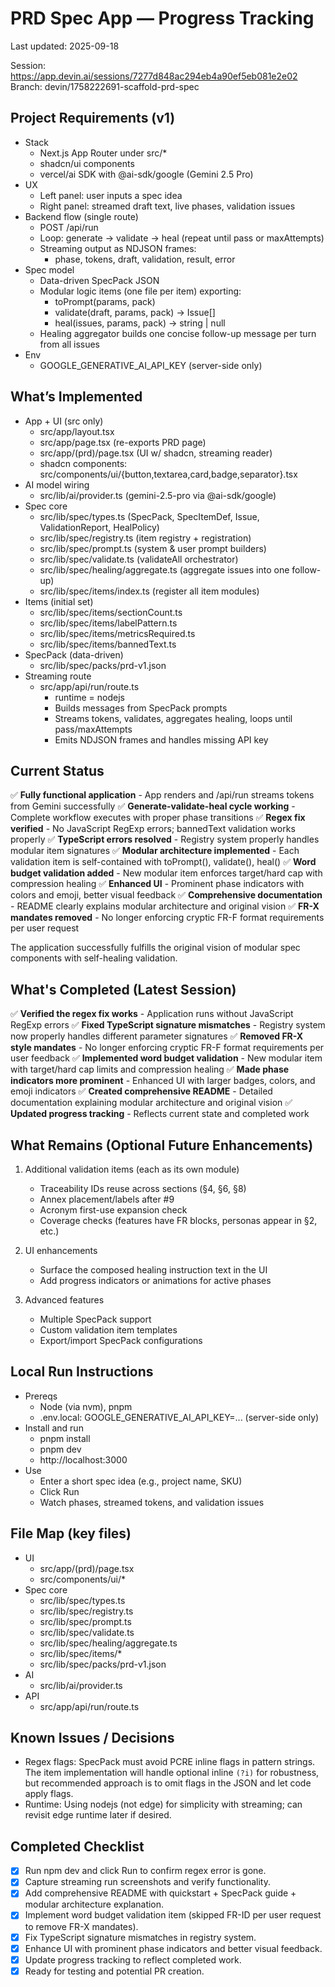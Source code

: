 # PRD Spec App — Progress Tracking

Last updated: 2025-09-18

Session: https://app.devin.ai/sessions/7277d848ac294eb4a90ef5eb081e2e02  
Branch: devin/1758222691-scaffold-prd-spec

## Project Requirements (v1)

- Stack
  - Next.js App Router under src/*
  - shadcn/ui components
  - vercel/ai SDK with @ai-sdk/google (Gemini 2.5 Pro)
- UX
  - Left panel: user inputs a spec idea
  - Right panel: streamed draft text, live phases, validation issues
- Backend flow (single route)
  - POST /api/run
  - Loop: generate → validate → heal (repeat until pass or maxAttempts)
  - Streaming output as NDJSON frames:
    - phase, tokens, draft, validation, result, error
- Spec model
  - Data-driven SpecPack JSON
  - Modular logic items (one file per item) exporting:
    - toPrompt(params, pack)
    - validate(draft, params, pack) → Issue[]
    - heal(issues, params, pack) → string | null
  - Healing aggregator builds one concise follow-up message per turn from all issues
- Env
  - GOOGLE_GENERATIVE_AI_API_KEY (server-side only)

## What’s Implemented

- App + UI (src only)
  - src/app/layout.tsx
  - src/app/page.tsx (re-exports PRD page)
  - src/app/(prd)/page.tsx (UI w/ shadcn, streaming reader)
  - shadcn components: src/components/ui/{button,textarea,card,badge,separator}.tsx
- AI model wiring
  - src/lib/ai/provider.ts (gemini-2.5-pro via @ai-sdk/google)
- Spec core
  - src/lib/spec/types.ts (SpecPack, SpecItemDef, Issue, ValidationReport, HealPolicy)
  - src/lib/spec/registry.ts (item registry + registration)
  - src/lib/spec/prompt.ts (system & user prompt builders)
  - src/lib/spec/validate.ts (validateAll orchestrator)
  - src/lib/spec/healing/aggregate.ts (aggregate issues into one follow-up)
  - src/lib/spec/items/index.ts (register all item modules)
- Items (initial set)
  - src/lib/spec/items/sectionCount.ts
  - src/lib/spec/items/labelPattern.ts
  - src/lib/spec/items/metricsRequired.ts
  - src/lib/spec/items/bannedText.ts
- SpecPack (data-driven)
  - src/lib/spec/packs/prd-v1.json
- Streaming route
  - src/app/api/run/route.ts
    - runtime = nodejs
    - Builds messages from SpecPack prompts
    - Streams tokens, validates, aggregates healing, loops until pass/maxAttempts
    - Emits NDJSON frames and handles missing API key

## Current Status

✅ **Fully functional application** - App renders and /api/run streams tokens from Gemini successfully
✅ **Generate-validate-heal cycle working** - Complete workflow executes with proper phase transitions
✅ **Regex fix verified** - No JavaScript RegExp errors; bannedText validation works properly
✅ **TypeScript errors resolved** - Registry system properly handles modular item signatures
✅ **Modular architecture implemented** - Each validation item is self-contained with toPrompt(), validate(), heal()
✅ **Word budget validation added** - New modular item enforces target/hard cap with compression healing
✅ **Enhanced UI** - Prominent phase indicators with colors and emoji, better visual feedback
✅ **Comprehensive documentation** - README clearly explains modular architecture and original vision
✅ **FR-X mandates removed** - No longer enforcing cryptic FR-F format requirements per user request

The application successfully fulfills the original vision of modular spec components with self-healing validation.

## What's Completed (Latest Session)

✅ **Verified the regex fix works** - Application runs without JavaScript RegExp errors
✅ **Fixed TypeScript signature mismatches** - Registry system now properly handles different parameter signatures
✅ **Removed FR-X style mandates** - No longer enforcing cryptic FR-F format requirements per user feedback
✅ **Implemented word budget validation** - New modular item with target/hard cap limits and compression healing
✅ **Made phase indicators more prominent** - Enhanced UI with larger badges, colors, and emoji indicators
✅ **Created comprehensive README** - Detailed documentation explaining modular architecture and original vision
✅ **Updated progress tracking** - Reflects current state and completed work

## What Remains (Optional Future Enhancements)

1) Additional validation items (each as its own module)
   - Traceability IDs reuse across sections (§4, §6, §8)
   - Annex placement/labels after #9  
   - Acronym first-use expansion check
   - Coverage checks (features have FR blocks, personas appear in §2, etc.)

2) UI enhancements
   - Surface the composed healing instruction text in the UI
   - Add progress indicators or animations for active phases

3) Advanced features
   - Multiple SpecPack support
   - Custom validation item templates
   - Export/import SpecPack configurations

## Local Run Instructions

- Prereqs
  - Node (via nvm), pnpm
  - .env.local: GOOGLE_GENERATIVE_AI_API_KEY=... (server-side only)
- Install and run
  - pnpm install
  - pnpm dev
  - http://localhost:3000
- Use
  - Enter a short spec idea (e.g., project name, SKU)
  - Click Run
  - Watch phases, streamed tokens, and validation issues

## File Map (key files)

- UI
  - src/app/(prd)/page.tsx
  - src/components/ui/*
- Spec core
  - src/lib/spec/types.ts
  - src/lib/spec/registry.ts
  - src/lib/spec/prompt.ts
  - src/lib/spec/validate.ts
  - src/lib/spec/healing/aggregate.ts
  - src/lib/spec/items/*
  - src/lib/spec/packs/prd-v1.json
- AI
  - src/lib/ai/provider.ts
- API
  - src/app/api/run/route.ts

## Known Issues / Decisions

- Regex flags: SpecPack must avoid PCRE inline flags in pattern strings. The item implementation will handle optional inline `(?i)` for robustness, but recommended approach is to omit flags in the JSON and let code apply flags.
- Runtime: Using nodejs (not edge) for simplicity with streaming; can revisit edge runtime later if desired.

## Completed Checklist

- [x] Run npm dev and click Run to confirm regex error is gone.
- [x] Capture streaming run screenshots and verify functionality.
- [x] Add comprehensive README with quickstart + SpecPack guide + modular architecture explanation.
- [x] Implement word budget validation item (skipped FR-ID per user request to remove FR-X mandates).
- [x] Fix TypeScript signature mismatches in registry system.
- [x] Enhance UI with prominent phase indicators and better visual feedback.
- [x] Update progress tracking to reflect completed work.
- [x] Ready for testing and potential PR creation.
